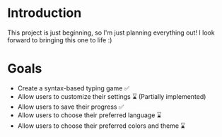 # Introduction

This project is just beginning, so I'm just planning everything out! I look forward to bringing this one to life :)

# Goals

- Create a syntax-based typing game &#x2705;
- Allow users to customize their settings &#x231B; (Partially implemented)
- Allow users to save their progress &#x2705;
- Allow users to choose their preferred language &#x231B;
- Allow users to choose their preferred colors and theme &#x231B;

